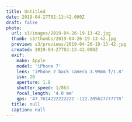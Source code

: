 ```yaml
---
title: Untitled
date: 2019-04-27T02:13:42.000Z
draft: false
photo:
  url: s3/images/2019-04-26-19-13-42.jpg
  thumb: s3/thumbs/2019-04-26-19-13-42.jpg
  preview: s3/previews/2019-04-26-19-13-42.jpg
  created: 2019-04-27T02:13:42.000Z
  exif:
    make: Apple
    model: 'iPhone 7'
    lens: 'iPhone 7 back camera 3.99mm f/1.8'
    iso: 20
    aperture: 1.8
    shutter_speed: 1/863
    focal_length: '4.0 mm'
    gps: '47.7614222222222 -122.205627777778'
  title: null
  caption: null
---
```

